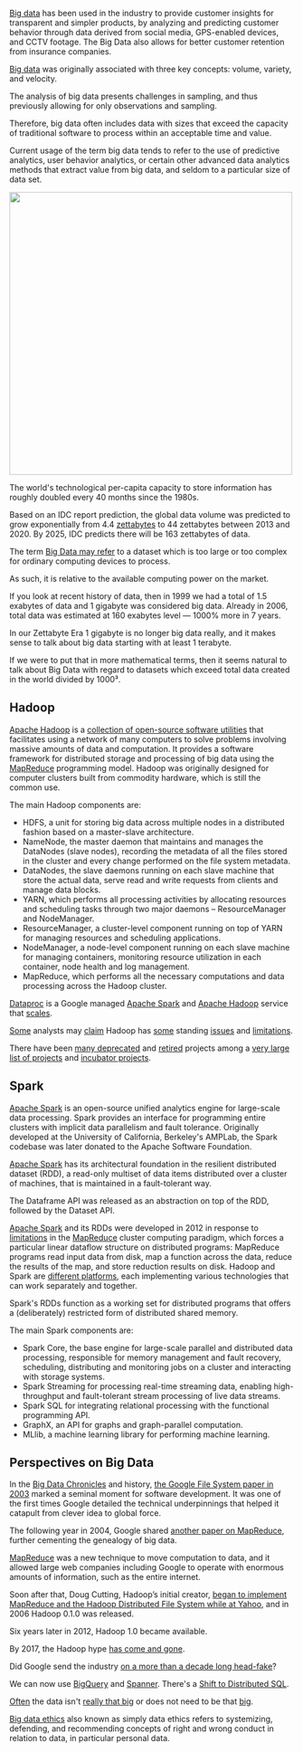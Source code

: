 
[Big data](https://en.m.wikipedia.org/wiki/Big_data)  has been used in the industry to provide customer insights for transparent and simpler products, by analyzing and predicting customer behavior through data derived from social media, GPS-enabled devices, and CCTV footage. The Big Data also allows for better customer retention from insurance companies.

[Big data](https://www.guru99.com/bigdata-tutorials.html) was originally associated with three key concepts: volume, variety, and velocity. 

The analysis of big data presents challenges in sampling, and thus previously allowing for only observations and sampling. 

Therefore, big data often includes data with sizes that exceed the capacity of traditional software to process within an acceptable time and value.

Current usage of the term big data tends to refer to the use of predictive analytics, user behavior analytics, or certain other advanced data analytics methods that extract value from big data, and seldom to a particular size of data set. 

<img src="https://upload.wikimedia.org/wikipedia/commons/e/ee/Big_Data.png" width="500">

The world's technological per-capita capacity to store information has roughly doubled every 40 months since the 1980s.

Based on an IDC report prediction, the global data volume was predicted to grow exponentially from 4.4 [zettabytes](https://en.m.wikipedia.org/wiki/Byte#Multiple-byte_units) to 44 zettabytes between 2013 and 2020. By 2025, IDC predicts there will be 163 zettabytes of data.



The term [Big Data may refer](https://towardsdatascience.com/how-big-is-big-data-3fb14d5351ba) to a dataset which is too large or too complex for ordinary computing devices to process. 

As such, it is relative to the available computing power on the market. 

If you look at recent history of data, then in 1999 we had a total of 1.5 exabytes of data and 1 gigabyte was considered big data. Already in 2006, total data was estimated at 160 exabytes level — 1000% more in 7 years. 

In our Zettabyte Era 1 gigabyte is no longer big data really, and it makes sense to talk about big data starting with at least 1 terabyte. 

If we were to put that in more mathematical terms, then it seems natural to talk about Big Data with regard to datasets which exceed total data created in the world divided by 1000³.

## Hadoop 

[Apache Hadoop](https://en.m.wikipedia.org/wiki/Apache_Hadoop) is a [collection of open-source software utilities](https://techvidvan.com/tutorials/apache-hadoop-tutorials/) that facilitates using a network of many computers to solve problems involving massive amounts of data and computation. It provides a software framework for distributed storage and processing of big data using the [MapReduce](https://research.google/pubs/pub62/) programming model. Hadoop was originally designed for computer clusters built from commodity hardware, which is still the common use.  

The main Hadoop components are:

* HDFS, a unit for storing big data across multiple nodes in a distributed fashion based on a master-slave architecture.
* NameNode, the master daemon that maintains and manages the DataNodes (slave nodes), recording the metadata of all the files stored in the cluster and every change performed on the file system metadata.
* DataNodes, the slave daemons running on each slave machine that store the actual data, serve read and write requests from clients and manage data blocks.
* YARN, which performs all processing activities by allocating resources and scheduling tasks through two major daemons – ResourceManager and NodeManager.
* ResourceManager, a cluster-level component running on top of YARN for managing resources and scheduling applications.
* NodeManager, a node-level component running on each slave machine for managing containers, monitoring resource utilization in each container, node health and log management.
* MapReduce, which performs all the necessary computations and data processing across the Hadoop cluster.

[Dataproc](Dataproc) is a Google managed [Apache Spark](https://spark.apache.org/) and [Apache Hadoop](https://hadoop.apache.org/) service that [scales](https://cloud.google.com/dataproc/docs/concepts/configuring-clusters/scaling-clusters).

[Some](https://www.teradata.com/Blogs/Why-Hadoop-Failed-and-Where-We-Go-from-Here) analysts may [claim](https://www.datanami.com/2017/03/13/hadoop-failed-us-tech-experts-say/)  Hadoop has [some](https://www.singlestore.com/blog/hadoop-the-chronicle-of-an-expected-decline/) standing [issues](https://towardsdatascience.com/what-happened-to-hadoop-what-should-you-do-now-2876f68dbd1d) and [limitations](https://medium.com/@bharvi.vyas123/6-major-hadoop-limitations-with-their-solutions-1cae1d3936e1).  

There have been [many deprecated](https://www.zdnet.com/article/apache-software-foundation-retires-slew-of-hadoop-related-projects) and [retired](https://en.wikipedia.org/wiki/Apache_Attic) projects among a [very large list of projects](https://en.wikipedia.org/wiki/List_of_Apache_Software_Foundation_projects) and [incubator projects](http://incubator.apache.org/projects/).



## Spark

[Apache Spark](https://en.m.wikipedia.org/wiki/Apache_Spark) is an open-source unified analytics engine for large-scale data processing. Spark provides an interface for programming entire clusters with implicit data parallelism and fault tolerance. Originally developed at the University of California, Berkeley's AMPLab, the Spark codebase was later donated to the Apache Software Foundation.

[Apache Spark](https://thenewstack.io/the-good-bad-and-ugly-apache-spark-for-data-science-work/) has its architectural foundation in the resilient distributed dataset (RDD), a read-only multiset of data items distributed over a cluster of machines, that is maintained in a fault-tolerant way.

The Dataframe API was released as an abstraction on top of the RDD, followed by the Dataset API.

[Apache Spark](https://www.datanami.com/2019/04/03/apache-spark-is-great-but-its-not-perfect/) and its RDDs were developed in 2012 in response to [limitations](https://data-flair.training/blogs/13-limitations-of-hadoop/) in the [MapReduce](https://en.m.wikipedia.org/wiki/MapReduce) cluster computing paradigm, which forces a particular linear dataflow structure on distributed programs: MapReduce programs read input data from disk, map a function across the data, reduce the results of the map, and store reduction results on disk.  Hadoop and Spark are [different platforms](https://www.infoworld.com/article/3236869/what-is-apache-spark-the-big-data-platform-that-crushed-hadoop.html), each implementing various technologies that can work separately and together.

Spark's RDDs function as a working set for distributed programs that offers a (deliberately) restricted form of distributed shared memory.

The main Spark components are: 

* Spark Core, the base engine for large-scale parallel and distributed data processing, responsible for memory management and fault recovery, scheduling, distributing and monitoring jobs on a cluster and interacting with storage systems.
* Spark Streaming for processing real-time streaming data, enabling high-throughput and fault-tolerant stream processing of live data streams.
* Spark SQL for integrating relational processing with the functional programming API.
* GraphX, an API for graphs and graph-parallel computation.
* MLlib, a machine learning library for performing machine learning.

## Perspectives on Big Data

In the [Big Data Chronicles](https://datafloq.com/read/big-data-history/239) and history, [the Google File System paper in 2003](https://research.google/pubs/pub51/) marked a seminal moment for software development. It was one of the first times Google detailed the technical underpinnings that helped it catapult from clever idea to global force.

The following year in 2004, Google shared [another paper on MapReduce](https://research.google/pubs/pub62), further cementing the genealogy of big data. 

[MapReduce](https://en.m.wikipedia.org/wiki/MapReduce) was a new technique to move computation to data, and it allowed large web companies including Google to operate with enormous amounts of information, such as the entire internet. 

Soon after that, Doug Cutting, Hadoop’s initial creator, [began to implement MapReduce and the Hadoop Distributed File System while at Yahoo](https://web.archive.org/web/20070119142832/http://weblogs.java.net/blog/tomwhite/archive/2005/09/mapreduce.html), and in 2006 Hadoop 0.1.0 was released.

Six years later in 2012, Hadoop 1.0 became available.

By 2017, the Hadoop hype [has come and gone](https://0x0fff.com/hadoop-the-end-of-an-era/).

Did Google  send the industry  [on a more than a decade long head-fake](https://garyorenstein.medium.com/did-google-send-the-big-data-industry-on-a-10-year-head-fake-9c94d553925a)?

We can now use [BigQuery](BigQuery) and [Spanner](Spanner). There's a [Shift to Distributed SQL](https://medium.com/@garyorenstein/the-shift-to-distributed-sql-232c04dec1f7).


[Often](https://www.chrisstucchio.com/blog/2013/hadoop_hatred.html) the data  isn't [really that big](https://veekaybee.github.io/2017/03/20/hadoop-or-laptop/) or does not need to be that [big](https://hbr.org/2013/12/you-may-not-need-big-data-after-all).

[Big data ethics](https://en.m.wikipedia.org/wiki/Big_data_ethics) also known as simply data ethics refers to systemizing, defending, and recommending concepts of right and wrong conduct in relation to data, in particular personal data.

